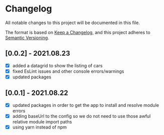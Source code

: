 # Changelog

All notable changes to this project will be documented in this file.

The format is based on [Keep a Changelog](https://keepachangelog.com/en/1.0.0/),
and this project adheres to [Semantic Versioning](https://semver.org/spec/v2.0.0.html).

## [0.0.2] - 2021.08.23

- [x] added a datagrid to show the listing of cars
- [x] fixed EsLint issues and other console errors/warnings
- [x] updated packages

## [0.0.1] - 2021.08.22

- [x] updated packages in order to get the app to install and resolve module errors
- [x] adding baseUrl to the config so we do not need to use those awful relative module import paths
- [x] using yarn instead of npm
